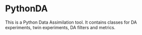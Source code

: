 # PythonDA

This is a Python Data Assimilation tool. It contains classes for DA experiments, twin experiments, DA filters and metrics. 

